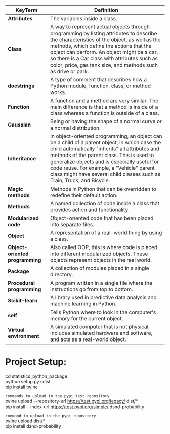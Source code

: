 | **KeyTerm**          | **Definition**                                                                                                                                                     |
|----------------------|--------------------------------------------------------------------------------------------------------------------------------------------------------------------|
| **Attributes**       | The variables inside a class.                                                                                                                                      |
| **Class**            | A way to represent actual objects through programming by listing attributes to describe the characteristics of the object, as well as the methods, which define the actions that the object can perform. An object might be a car, so there is a Car class with attributes such as color, price, gas tank size, and methods such as drive or park. |
| **docstrings**       | A type of comment that describes how a Python module, function, class, or method works.                                                                            |
| **Function**         | A function and a method are very similar. The main difference is that a method is inside of a class whereas a function is outside of a class.                      |
| **Gaussian**         | Being or having the shape of a normal curve or a normal distribution.                                                                                              |
| **Inheritance**      | In object-oriented programming, an object can be a child of a parent object, in which case the child automatically "inherits" all attributes and methods of the parent class. This is used to generalize objects and is especially useful for code reuse. For example, a "Vehicle" parent class might have several child classes such as Train, Truck, and Bicycle. |
| **Magic methods**    | Methods in Python that can be overridden to redefine their default action.                                                                                         |
| **Methods**          | A named collection of code inside a class that provides action and functionality.                                                                                  |
| **Modularized code** | Object-oriented code that has been placed into separate files.                                                                                                     |
| **Object**           | A representation of a real-world thing by using a class.                                                                                                           |
| **Object-oriented programming** | Also called OOP, this is where code is placed into different modularized objects. These objects represent objects in the real world. |
| **Package**          | A collection of modules placed in a single directory.                                                                                                              |
| **Procedural programming** | A program written in a single file where the instructions go from top to bottom.                                                                             |
| **Scikit-learn**     | A library used in predictive data analysis and machine learning in Python.                                                                                         |
| **self**             | Tells Python where to look in the computer's memory for the current object.                                                                                        |
| **Virtual environment** | A simulated computer that is not physical, includes simulated hardware and software, and acts as a real-world object.   


# Project Setup:

cd statistics_python_package  
python setup.py sdist  
pip install twine  

`commands to upload to the pypi test repository`  
twine upload --repository-url https://test.pypi.org/legacy/ dist/*  
pip install --index-url https://test.pypi.org/simple/ dsnd-probability  

`command to upload to the pypi repository`  
twine upload dist/*  
pip install dsnd-probability
